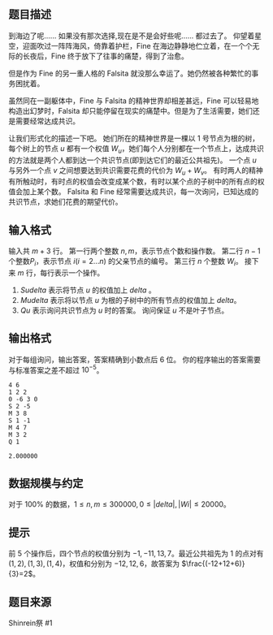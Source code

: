 ## 题目描述

到海边了呢......
如果没有那次选择,现在是不是会好些呢......
都过去了。
仰望着星空，迎面吹过一阵阵海风，倚靠着护栏，Fine 在海边静静地伫立着，在一个个无际的长夜后，Fine 终于放下了往事的痛楚，得到了治愈。

但是作为 Fine 的另一重人格的 Falsita 就没那么幸运了。她仍然被各种繁忙的事务困扰着。

虽然同在一副躯体中，Fine 与 Falsita 的精神世界却相差甚远，Fine 可以轻易地构造出幻梦时，Falsita 却只能停留在现实的痛楚中。但是为了生活需要，她们还是需要经常达成共识。

让我们形式化的描述一下吧。
她们所在的精神世界是一棵以 $1$ 号节点为根的树，每个树上的节点 $u$ 都有一个权值 $W_u$，她们每个人分别都在一个节点上，达成共识的方法就是两个人都到达一个共识节点(即到达它们的最近公共祖先)。
一个点 $u$ 与另外一个点 $v$ 之间想要达到共识需要花费的代价为 $W_u+W_v$。
有时两人的精神有所触动时，有时点的权值会改变成某个数，有时以某个点的子树中的所有点的权值会加上某个数。
Falsita 和 Fine 经常需要达成共识，每一次询问，已知达成的共识节点，求她们花费的期望代价。

## 输入格式

输入共 $m+3$ 行。
第一行两个整数 $n,m$，表示节点个数和操作数。
第二行 $n-1$ 个整数$P_i$，表示节点 $i(i=2...n)$ 的父亲节点的编号。
第三行 $n$ 个整数 $W_i$。
接下来 $m$ 行，每行表示一个操作。

1. $S u delta$ 表示将节点 $u$ 的权值加上 $delta$ 。
2. $M u delta$ 表示将以节点 $u$ 为根的子树中的所有节点的权值加上 $delta$。
3. $Q u$ 表示询问共识节点为 $u$ 时的答案。
   询问保证 $u$ 不是叶子节点。

## 输出格式

对于每组询问，输出答案，答案精确到小数点后 $6$ 位。
你的程序输出的答案需要与标准答案之差不超过 $10^{-5}$。

```input1
4 6
1 2 2 
0 -6 3 0 
S 2 -5
M 3 8
S 1 -1
M 4 7
M 3 2
Q 1
```

```output1
2.000000
```

## 数据规模与约定

对于 $100\%$ 的数据，$1\le n, m\le 300000, 0\le |delta|, |Wi|\le 20000$。

## 提示

前 $5$ 个操作后，四个节点的权值分别为 $-1,-11,13,7$。最近公共祖先为 $1$ 的点对有 $(1,2),(1,3),(1,4)$，权值和分别为 $-12,12,6$，故答案为 $\frac{(-12+12+6)}{3}=2$。

## 题目来源

Shinrein祭 #1

